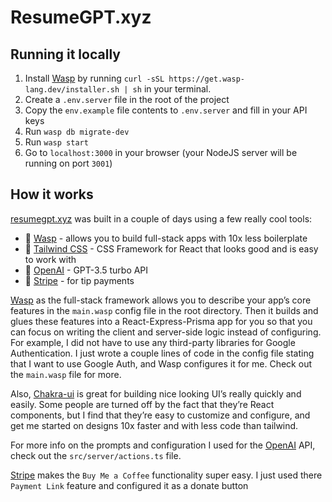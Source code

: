 # ResumeGPT.xyz

## Running it locally

1. Install [Wasp](https://wasp-lang.dev) by running `curl -sSL https://get.wasp-lang.dev/installer.sh | sh` in your terminal.
2. Create a `.env.server` file in the root of the project
3. Copy the `env.example` file contents to `.env.server` and fill in your API keys
4. Run `wasp db migrate-dev`
5. Run `wasp start`
6. Go to `localhost:3000` in your browser (your NodeJS server will be running on port `3001`)

## How it works

[resumegpt.xyz](http://resumegpt.xyz) was built in a couple of days using a few really cool tools:

- 🐝 [Wasp](https://wasp-lang.dev) - allows you to build full-stack apps with 10x less boilerplate
- 🎨 [Tailwind CSS](https://tailwindcss.com/) - CSS Framework for React that looks good and is easy to work with
- 🤖 [OpenAI](https://openai.com/) - GPT-3.5 turbo API
- 💸 [Stripe](https://stripe.com/) - for tip payments

[Wasp](https://wasp-lang.dev) as the full-stack framework allows you to describe your app’s core features in the `main.wasp` config file in the root directory. Then it builds and glues these features into a React-Express-Prisma app for you so that you can focus on writing the client and server-side logic instead of configuring. For example, I did not have to use any third-party libraries for Google Authentication. I just wrote a couple lines of code in the config file stating that I want to use Google Auth, and Wasp configures it for me. Check out the `main.wasp` file for more.

Also, [Chakra-ui](https://chakra-ui.com/) is great for building nice looking UI’s really quickly and easily. Some people are turned off by the fact that they’re React components, but I find that they’re easy to customize and configure, and get me started on designs 10x faster and with less code than tailwind.

For more info on the prompts and configuration I used for the [OpenAI](https://openai.com/) API, check out the `src/server/actions.ts` file.

[Stripe](https://stripe.com/) makes the `Buy Me a Coffee` functionality super easy. I just used there `Payment Link` feature and configured it as a donate button